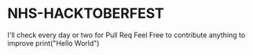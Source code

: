 # NHS-HACKTOBERFEST
I'll check every day or two for Pull Req
Feel Free to contribute anything to improve
print("Hello World")
